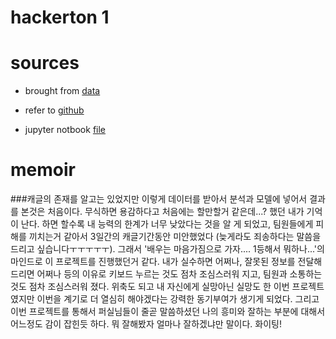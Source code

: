 # hackerton 1

# sources

- brought from [data](https://www.kaggle.com/c/recruit-restaurant-visitor-forecasting/data)

- refer to [github](https://github.com/ligz08/Kaggle-Recruit-Restaurant-Visitor-Forecasting)

- jupyter notbook [file](https://github.com/thdcksdyd98/hackerton/blob/main/hackerton_1-version1.ipynb)

# memoir

###캐글의 존재를 알고는 있었지만 이렇게 데이터를 받아서 분석과 모델에 넣어서 결과를 본것은 처음이다. 무식하면 용감하다고 처음에는 할만할거 같은데...? 했던 내가 기억이 난다. 하면 할수록 내 능력의 한계가 너무 낮았다는 것을 알 게 되었고, 팀원들에게 피해를 끼치는거 같아서 3일간의 캐글기간동안 미안했었다 (늦게라도 죄송하다는 말씀을 드리고 싶습니다ㅜㅜㅜㅜㅜ). 그래서 '배우는 마음가짐으로 가자.... 1등해서 뭐하나...'의 마인드로 이 프로젝트를 진행했던거 같다. 내가 실수하면 어쩌나, 잘못된 정보를 전달해 드리면 어쩌나 등의 이유로 키보드 누르는 것도 점차 조심스러워 지고, 팀원과 소통하는것도 점차 조심스러워 졌다. 위축도 되고 내 자신에게 실망아닌 실망도 한 이번 프로젝트였지만 이번을 계기로 더 열심히 해야겠다는 강력한 동기부여가 생기게 되었다. 그리고 이번 프로젝트를 통해서 퍼실님들이 줄곧 말씀하셨던 나의 흥미와 잘하는 부분에 대해서 어느정도 감이 잡힌듯 하다. 뭐 잘해봤자 얼마나 잘하겠냐만 말이다. 화이팅!
